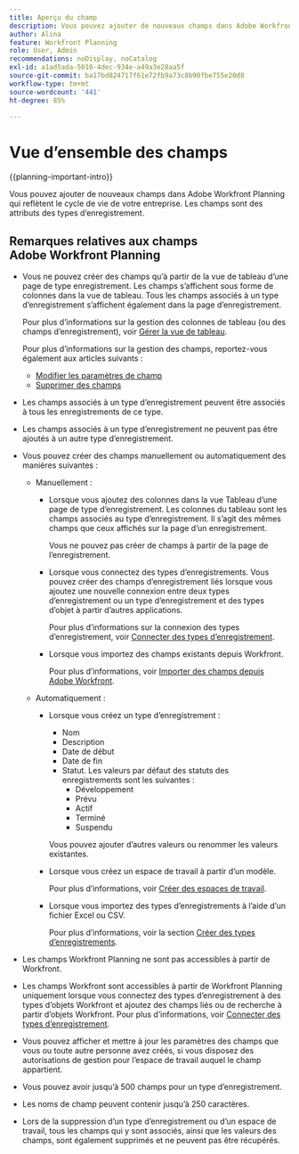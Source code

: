 ```yaml
---
title: Aperçu du champ
description: Vous pouvez ajouter de nouveaux champs dans Adobe Workfront Planning qui reflètent le cycle de vie de votre entreprise. Les champs sont des attributs des types d’enregistrement.
author: Alina
feature: Workfront Planning
role: User, Admin
recommendations: noDisplay, noCatalog
exl-id: a1ad5ada-5010-4dec-934e-a49a3e28aa5f
source-git-commit: ba17bd824717f61e72fb9a73c8b90fbe755e20d8
workflow-type: tm+mt
source-wordcount: '441'
ht-degree: 85%

---
```



# Vue d’ensemble des champs

<!--<span class="preview">The highlighted information on this page refers to functionality not yet generally available. It is available only in the Preview environment for all customers. After the monthly releases to Production, the same features are also available in the Production environment for customers who enabled fast releases. </span>   

<span class="preview">For information about fast releases, see [Enable or disable fast releases for your organization](/help/quicksilver/administration-and-setup/set-up-workfront/configure-system-defaults/enable-fast-release-process.md). </span> -->


{{planning-important-intro}}

Vous pouvez ajouter de nouveaux champs dans Adobe Workfront Planning qui reflètent le cycle de vie de votre entreprise. Les champs sont des attributs des types d’enregistrement.


## Remarques relatives aux champs Adobe Workfront Planning

* Vous ne pouvez créer des champs qu’à partir de la vue de tableau d’une page de type enregistrement. Les champs s’affichent sous forme de colonnes dans la vue de tableau. Tous les champs associés à un type d’enregistrement s’affichent également dans la page d’enregistrement.

  Pour plus d’informations sur la gestion des colonnes de tableau (ou des champs d’enregistrement), voir [Gérer la vue de tableau](/help/quicksilver/planning/views/manage-the-table-view.md).

  Pour plus d’informations sur la gestion des champs, reportez-vous également aux articles suivants :

   * [Modifier les paramètres de champ](/help/quicksilver/planning/fields/edit-fields.md)
   * [Supprimer des champs](/help/quicksilver/planning/fields/delete-fields.md)

* Les champs associés à un type d’enregistrement peuvent être associés à tous les enregistrements de ce type. <!--will this change and will the fields be available for other record types, too?! Also, the next bullet might need to change too if this one changes -->

* Les champs associés à un type d’enregistrement ne peuvent pas être ajoutés à un autre type d’enregistrement. <!-- this will change when they open the Field library tab when creating a field-->

* Vous pouvez créer des champs manuellement ou automatiquement des manières suivantes :

   * Manuellement :

      * Lorsque vous ajoutez des colonnes dans la vue Tableau d’une page de type d’enregistrement. Les colonnes du tableau sont les champs associés au type d’enregistrement. Il s’agit des mêmes champs que ceux affichés sur la page d’un enregistrement.

        Vous ne pouvez pas créer de champs à partir de la page de l’enregistrement.

      * Lorsque vous connectez des types d’enregistrements. Vous pouvez créer des champs d’enregistrement liés lorsque vous ajoutez une nouvelle connexion entre deux types d’enregistrement ou un type d’enregistrement et des types d’objet à partir d’autres applications.

        Pour plus d’informations sur la connexion des types d’enregistrement, voir [Connecter des types d’enregistrement](/help/quicksilver/planning/architecture/connect-record-types.md).

      * Lorsque vous importez des champs existants depuis Workfront.

        Pour plus d’informations, voir [Importer des champs depuis Adobe Workfront](/help/quicksilver/planning/fields/import-fields-from-workfront.md).


   * Automatiquement :

      * Lorsque vous créez un type d’enregistrement :

         * Nom
         * Description
         * Date de début
         * Date de fin
         * Statut. Les valeurs par défaut des statuts des enregistrements sont les suivantes :
            * Développement
            * Prévu
            * Actif
            * Terminé
            * Suspendu

        Vous pouvez ajouter d’autres valeurs ou renommer les valeurs existantes.

      * Lorsque vous créez un espace de travail à partir d’un modèle.

        Pour plus d’informations, voir [Créer des espaces de travail](/help/quicksilver/planning/architecture/create-workspaces.md).

      * Lorsque vous importez des types d’enregistrements à l’aide d’un fichier Excel ou CSV.

        Pour plus d’informations, voir la section [Créer des types d’enregistrements](/help/quicksilver/planning/architecture/create-record-types.md).

* Les champs Workfront Planning ne sont pas accessibles à partir de Workfront.

* Les champs Workfront sont accessibles à partir de Workfront Planning uniquement lorsque vous connectez des types d’enregistrement à des types d’objets Workfront et ajoutez des champs liés ou de recherche à partir d’objets Workfront. Pour plus d’informations, voir [Connecter des types d’enregistrement](/help/quicksilver/planning/architecture/connect-record-types.md).

* Vous pouvez afficher et mettre à jour les paramètres des champs que vous ou toute autre personne avez créés, si vous disposez des autorisations de gestion pour l’espace de travail auquel le champ appartient.

* Vous pouvez avoir jusqu’à 500 champs pour un type d’enregistrement.

* Les noms de champ peuvent contenir jusqu’à 250 caractères.

* Lors de la suppression d’un type d’enregistrement ou d’un espace de travail, tous les champs qui y sont associés, ainsi que les valeurs des champs, sont également supprimés et ne peuvent pas être récupérés. <!-- this might change with a possible recycle bin solution?!-->
